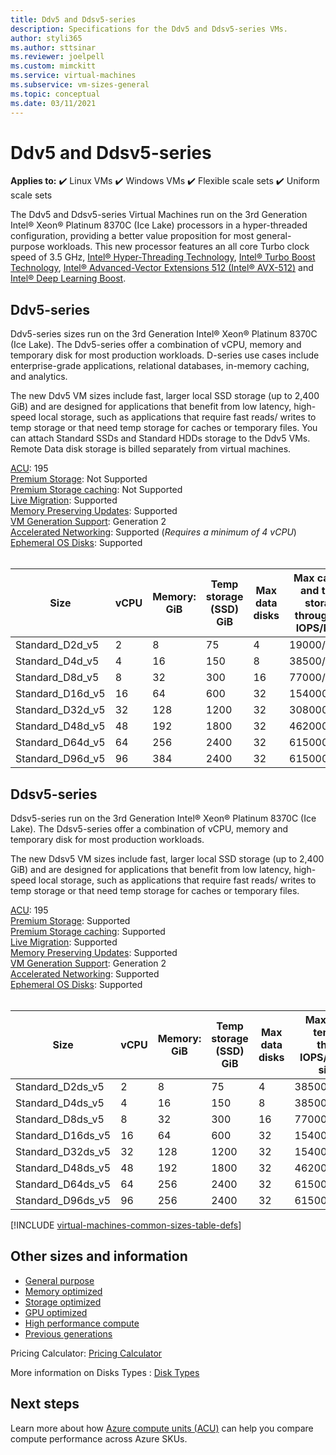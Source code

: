 ```yaml
---
title: Ddv5 and Ddsv5-series 
description: Specifications for the Ddv5 and Ddsv5-series VMs.
author: styli365
ms.author: sttsinar
ms.reviewer: joelpell
ms.custom: mimckitt
ms.service: virtual-machines
ms.subservice: vm-sizes-general
ms.topic: conceptual
ms.date: 03/11/2021
---
```


# Ddv5 and Ddsv5-series

**Applies to:** :heavy_check_mark: Linux VMs :heavy_check_mark: Windows VMs :heavy_check_mark: Flexible scale sets :heavy_check_mark: Uniform scale sets

The Ddv5 and Ddsv5-series Virtual Machines run on the 3rd Generation Intel&reg; Xeon&reg; Platinum 8370C (Ice Lake) processors in a hyper-threaded configuration, providing a better value proposition for most general-purpose workloads. This new processor features an all core Turbo clock speed of 3.5 GHz, [Intel&reg; Hyper-Threading Technology](https://www.intel.com/content/www/us/en/architecture-and-technology/hyper-threading/hyper-threading-technology.html), [Intel&reg; Turbo Boost Technology](https://www.intel.com/content/www/us/en/architecture-and-technology/turbo-boost/turbo-boost-technology.html), [Intel&reg; Advanced-Vector Extensions 512 (Intel&reg; AVX-512)](https://www.intel.com/content/www/us/en/architecture-and-technology/avx-512-overview.html) and [Intel&reg; Deep Learning Boost](https://software.intel.com/content/www/us/en/develop/topics/ai/deep-learning-boost.html).


## Ddv5-series

Ddv5-series sizes run on the 3rd Generation Intel&reg; Xeon&reg; Platinum 8370C (Ice Lake). The Ddv5-series offer a combination of vCPU, memory and temporary disk for most production workloads. D-series use cases include enterprise-grade applications, relational databases, in-memory caching, and analytics.

The new Ddv5 VM sizes include fast, larger local SSD storage (up to 2,400 GiB) and are designed for applications that benefit from low latency, high-speed local storage, such as applications that require fast reads/ writes to temp storage or that need temp storage for caches or temporary files. You can attach Standard SSDs and Standard HDDs storage to the Ddv5 VMs. Remote Data disk storage is billed separately from virtual machines.

[ACU](acu.md): 195<br>
[Premium Storage](premium-storage-performance.md): Not Supported<br>
[Premium Storage caching](premium-storage-performance.md): Not Supported<br>
[Live Migration](maintenance-and-updates.md): Supported<br>
[Memory Preserving Updates](maintenance-and-updates.md): Supported<br>
[VM Generation Support](generation-2.md): Generation 2<br>
[Accelerated Networking](../virtual-network/create-vm-accelerated-networking-cli.md): Supported (*Requires a minimum of 4 vCPU*)<br>
[Ephemeral OS Disks](ephemeral-os-disks.md): Supported <br>
<br> 

| Size | vCPU | Memory: GiB | Temp storage (SSD) GiB | Max data disks | Max cached and temp storage throughput: IOPS/MBps | Max NICs|Expected Network bandwidth (Mbps) |
|---|---|---|---|---|---|---|---|
| Standard_D2d_v5  | 2  | 8   | 75   | 4  | 19000/120   | 2 | 1000  |
| Standard_D4d_v5  | 4  | 16  | 150  | 8  | 38500/242   | 2 | 2000  |
| Standard_D8d_v5  | 8  | 32  | 300  | 16 | 77000/485   | 4 | 4000  |
| Standard_D16d_v5 | 16 | 64  | 600  | 32 | 154000/968  | 8 | 8000  |
| Standard_D32d_v5 | 32 | 128 | 1200 | 32 | 308000/1936 | 8 | 16000 |
| Standard_D48d_v5 | 48 | 192 | 1800 | 32 | 462000/2904 | 8 | 24000 |
| Standard_D64d_v5 | 64 | 256 | 2400 | 32 | 615000/3872 | 8 | 30000 |
| Standard_D96d_v5 | 96 | 384 | 2400 | 32 | 615000/3872 | 8 | 30000 |

## Ddsv5-series

Ddsv5-series run on the 3rd Generation Intel&reg; Xeon&reg; Platinum 8370C (Ice Lake). The Ddsv5-series offer a combination of vCPU, memory and temporary disk for most production workloads.

The new Ddsv5 VM sizes include fast, larger local SSD storage (up to 2,400 GiB) and are designed for applications that benefit from low latency, high-speed local storage, such as applications that require fast reads/ writes to temp storage or that need temp storage for caches or temporary files. 

[ACU](acu.md): 195 <br>
[Premium Storage](premium-storage-performance.md): Supported<br>
[Premium Storage caching](premium-storage-performance.md): Supported<br>
[Live Migration](maintenance-and-updates.md): Supported<br>
[Memory Preserving Updates](maintenance-and-updates.md): Supported<br>
[VM Generation Support](generation-2.md): Generation 2<br>
[Accelerated Networking](../virtual-network/create-vm-accelerated-networking-cli.md): Supported <br>
[Ephemeral OS Disks](ephemeral-os-disks.md): Supported <br>
<br> 

| Size | vCPU | Memory: GiB | Temp storage (SSD) GiB | Max data disks | Max cached and temp storage throughput: IOPS/MBps (cache size in GiB) | Max uncached disk throughput: IOPS/MBps | Max NICs | Expected Network bandwidth (Mbps) |
|---|---|---|---|---|---|---|---|---|
| Standard_D2ds_v5  | 2  | 8   | 75   | 4  | 38500/242(100)    | 8000/200   | 2 | 2000  |
| Standard_D4ds_v5  | 4  | 16  | 150  | 8  | 38500/242(100)    | 8000/200   | 2 | 2000  |
| Standard_D8ds_v5  | 8  | 32  | 300  | 16 | 77000/485(200)    | 16000/400  | 4 | 4000  |
| Standard_D16ds_v5 | 16 | 64  | 600  | 32 | 154000/968(400)   | 32000/800  | 8 | 8000  |
| Standard_D32ds_v5 | 32 | 128 | 1200 | 32 | 154000/968(400)   | 32000/800  | 8 | 8000  |
| Standard_D48ds_v5 | 48 | 192 | 1800 | 32 | 462000/2904(1200) | 80000/2000 | 8 | 24000 |
| Standard_D64ds_v5 | 64 | 256 | 2400 | 32 | 615000/3872(1600) | 80000/2000 | 8 | 30000 |
| Standard_D96ds_v5 | 96 | 256 | 2400 | 32 | 615000/3872(1600) | 80000/2000 | 8 | 30000 |


[!INCLUDE [virtual-machines-common-sizes-table-defs](../../includes/virtual-machines-common-sizes-table-defs.md)]

## Other sizes and information

- [General purpose](sizes-general.md)
- [Memory optimized](sizes-memory.md)
- [Storage optimized](sizes-storage.md)
- [GPU optimized](sizes-gpu.md)
- [High performance compute](sizes-hpc.md)
- [Previous generations](sizes-previous-gen.md)

Pricing Calculator: [Pricing Calculator](https://azure.microsoft.com/pricing/calculator/)

More information on Disks Types : [Disk Types](./disks-types.md#ultra-disk)


## Next steps

Learn more about how [Azure compute units (ACU)](acu.md) can help you compare compute performance across Azure SKUs.